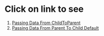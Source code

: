 # Click on link to see

 1. [Passing Data From ChildToParent](https://stackblitz.com/edit/vitejs-vite-axfiwj?file=index.html&terminal=dev)
 2. [Passing Data From Parent To Child Default](https://stackblitz.com/edit/vitejs-vite-kxvykq?file=src%2FApp.jsx,src%2FChild.jsx,src%2FParent.jsx&terminal=dev)
